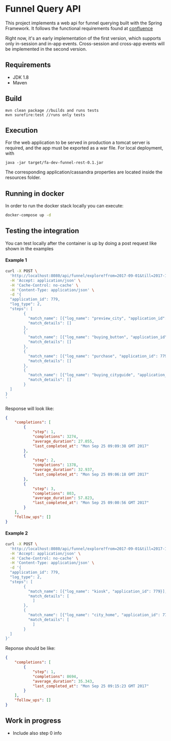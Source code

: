 # Funnel Query API

This project implements a web api for funnel querying built with the Spring Framework. 
It follows the functional requirements found at <a href="https://followanalytics.atlassian.net/wiki/spaces/FOL/pages/48005264/Functional+requirements">confluence</a>

Right now, it's an early implementation of the first version, which supports only in-session and in-app events.
Cross-session and cross-app events will be implemented in the second version.

## Requirements
* JDK 1.8
* Maven

## Build 
```
mvn clean package //builds and runs tests
mvn surefire:test //runs only tests
```

## Execution

For the web application to be served in production a tomcat server is required, and the app must be exported as a war file.
For local deployment, with

```
java -jar target/fa-dev-funnel-rest-0.1.jar
```

The corresponding application/cassandra properties are located inside the resources folder.

## Running in docker

In order to run the docker stack locally you can execute:

```bash
docker-compose up -d
```

## Testing the integration

You can test locally after the container is up by doing a post request like shown in the examples

#### Example 1

```bash
curl -X POST \
  'http://localhost:8080/api/funnel/explore?from=2017-09-01&till=2017-12-01' \
  -H 'Accept: application/json' \
  -H 'Cache-Control: no-cache' \
  -H 'Content-Type: application/json' \
  -d '{
  "application_id": 779,
  "log_type": 2,
  "steps": [
        {
          "match_name": [{"log_name": "preview_city", "application_id": 779}],
          "match_details": []
        },
        {
          "match_name": [{"log_name": "buying_button", "application_id": 779}],
          "match_details": []
        },
        {
          "match_name": [{"log_name": "purchase", "application_id": 779}],
          "match_details": []
        },
        {
          "match_name": [{"log_name": "buying_cityguide", "application_id": 779}],
          "match_details": []
        }
  ]
}
'
```

Response will look like:
```json
{
    "completions": [
        {
            "step": 1,
            "completions": 3274,
            "average_duration": 27.055,
            "last_completed_at": "Mon Sep 25 09:09:38 GMT 2017"
        },
        {
            "step": 2,
            "completions": 1378,
            "average_duration": 32.937,
            "last_completed_at": "Mon Sep 25 09:06:18 GMT 2017"
        },
        {
            "step": 3,
            "completions": 803,
            "average_duration": 57.823,
            "last_completed_at": "Mon Sep 25 09:00:56 GMT 2017"
        }
    ],
    "follow_ups": []
}
```

#### Example 2

```bash
curl -X POST \
  'http://localhost:8080/api/funnel/explore?from=2017-09-01&till=2017-12-01' \
  -H 'Accept: application/json' \
  -H 'Cache-Control: no-cache' \
  -H 'Content-Type: application/json' \
  -d '{
  "application_id": 779,
  "log_type": 2,
  "steps": [
        {
          "match_name": [{"log_name": "kiosk", "application_id": 779}],
          "match_details": [
            ]
        },
        {
          "match_name": [{"log_name": "city_home", "application_id": 779}],
          "match_details": [
            ]
        }
  ]
}'
```

Reponse should be like:

```json
{
    "completions": [
        {
            "step": 1,
            "completions": 8694,
            "average_duration": 35.343,
            "last_completed_at": "Mon Sep 25 09:15:23 GMT 2017"
        }
    ],
    "follow_ups": []
}
```

## Work in progress
* Include also step 0 info
